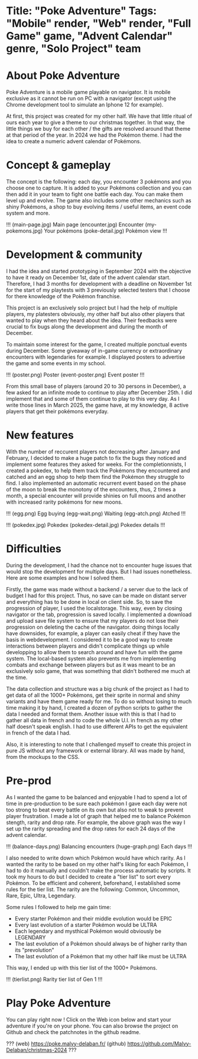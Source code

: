 Title: "Poke Adventure"
Tags: "Mobile" render, "Web" render, "Full Game" game, "Advent Calendar" genre, "Solo Project" team
=====
# About Poke Adventure
Poke Adventure is a mobile game playable on navigator. It is mobile exclusive as it cannot be run on PC with a navigator (except using the Chrome development tool to simulate an Iphone 12 for example).

At first, this project was created for my other half. We have that little ritual of ours each year to give a theme to our christmas together. In that way, the little things we buy for each other / the gifts are resolved around that theme at that period of the year. In 2024 we had the Pokémon theme.
I had the idea to create a numeric advent calendar of Pokémons.

# Concept & gameplay
The concept is the following: each day, you encounter 3 pokémons and you choose one to capture. It is added to your Pokémons collection and you can then add it in your team to fight one battle each day. You can make them level up and evolve. The game also includes some other mechanics such as shiny Pokémons, a shop to buy evolving items / useful items, an event code system and more.

!!!
(main-page.jpg) Main page
(encounter.jpg) Encounter
(my-pokemons.jpg) Your pokémons
(poke-detail.jpg) Pokémon view
!!!

# Development & community
I had the idea and started prototyping in September 2024 with the objective to have it ready on December 1st, date of the advent calendar start. Therefore, I had 3 months for development with a deadline on November 1st for the start of my playtests with 3 previously selected testers that I choose for there knowledge of the Pokémon franchise.

This project is an exclusively solo project but I had the help of multiple players, my platesters obviously, my other half but also other players that wanted to play when they heard about the idea. Their feedbacks were crucial to fix bugs along the development and during the month of December.

To maintain some interest for the game, I created multiple ponctual events during December. Some giveaway of in-game currency or extraordinary encounters with legendaries for example. I displayed posters to advertise the game and some events in my school.

!!!
(poster.png) Poster
(event-poster.png) Event poster
!!!

From this small base of players (around 20 to 30 persons in December), a few asked for an infinite mode to continue to play after December 25th. I did implement that and some of them continue to play to this very day. As I write those lines in March 2025, the game have, at my knowledge, 8 active players that get their pokémons everyday.

# New features
With the number of reccurent players not decreasing after January and February, I decided to make a huge patch to fix the bugs they noticed and implement some features they asked for weeks. For the completionnists, I created a pokedex, to help them track the Pokémons they encountered and catched and an egg shop to help them find the Pokémon they struggle to find. I also implemented an automatic recurrent event based on the phase of the moon to break the monotony of the encounters, thus, 2 times a month, a special encounter will provide shinies on full moons and another with increased rarity pokémons for new moons.

!!!
(egg.png) Egg buying
(egg-wait.png) Waiting
(egg-atch.png) Atched
!!!

!!!
(pokedex.jpg) Pokedex
(pokedex-detail.jpg) Pokedex details
!!!

# Difficulties
During the development, I had the chance not to encounter huge issues that would stop the development for multiple days.
But I had issues nonetheless. Here are some examples and how I solved them.

Firstly, the game was made without a backend / a server due to the lack of budget I had for this project. Thus, no save can be made on distant server and everything has to be done in local on client side. So, to save the progression of player, I used the localstorage. This way, even by closing navigator or the tab, progression is saved locally. I implemented a download and upload save file system to ensure that my players do not lose their progression on deleting the cache of the navigator.
doing things locally have downsides, for example, a player can easily cheat if they have the basis in webdevelopment. I considered it to be a good way to create interactions between players and didn't complicate things up while developping to allow them to search around and have fun with the game system. The local-based system also prevents me from implementing combats and exchange between players but as it was meant to be an exclusively solo game, that was something that didn't bothered me much at the time.

The data collection and structure was a big chunk of the project as I had to get data of all the 1000+ Pokémons, get their sprite in normal and shiny variants and have them game ready for me. To do so without losing to much time making it by hand, I created a dozen of python scripts to gather the data I needed and format them. Another issue with this is that I had to gather all data in french and to code the whole U.I. in french as my other half doesn't speak english. I had to use different APIs to get the equivalent in french of the data I had.

Also, it is interesting to note that I challenged myself to create this project in pure JS without any framework or external library. All was made by hand, from the mockups to the CSS.

# Pre-prod
As I wanted the game to be balanced and enjoyable I had to spend a lot of time in pre-production to be sure each pokémon I gave each day were not too strong to beat every battle on its own but also not to weak to prevent player frustration. I made a lot of graph that helped me to balance Pokémon stength, rarity and drop rate. For example, the above graph was the way I set up the rarity spreading and the drop rates for each 24 days of the advent calendar.

!!!
(balance-days.png) Balancing encounters
(huge-graph.png) Each days
!!!

I also needed to write down which Pokémon would have which rarity. As I wanted the rarity to be based on my other half's liking for each Pokémon, I had to do it manually and couldn't make the process automatic by scripts. It took my hours to do but I decided to create a "tier list" to sort every Pokémon. To be efficient and coherent, beforehand, I established some rules for the tier list.
The rarity are the following: Common, Uncommon, Rare, Epic, Ultra, Legendary.

Some rules I followed to help me gain time:
- Every starter Pokémon and their middle evolution would be EPIC
- Every last evolution of a starter Pokémon would be ULTRA
- Each legendary and mysthical Pokémon would obviously be LEGENDARY
- The last evolution of a Pokémon should always be of higher rarity than its "prevolution"
- The last evolution of a Pokémon that my other half like must be ULTRA

This way, I ended up with this tier list of the 1000+ Pokémons.

!!!
(tierlist.png) Rarity tier list of Gen 1
!!!

# Play Poke Adventure
You can play right now ! Click on the Web icon below and start your adventure if you're on your phone. You can also browse the project on Github and check the patchnotes in the github readme.

???
(web) https://poke.malvy-delaban.fr/
(github) https://github.com/Malvy-Delaban/christmas-2024
???